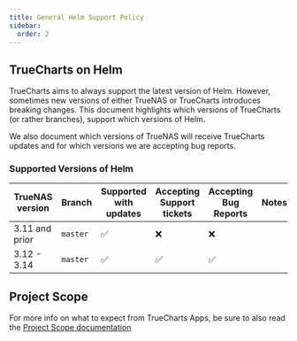 ```yaml
---
title: General Helm Support Policy
sidebar:
  order: 2
---
```


## TrueCharts on Helm

TrueCharts aims to always support the latest version of Helm.
However, sometimes new versions of either TrueNAS or TrueCharts introduces breaking changes.
This document highlights which versions of TrueCharts (or rather branches), support which versions of Helm.

We also document which versions of TrueNAS will receive TrueCharts updates and for which versions we are accepting bug reports.

### Supported Versions of Helm

| TrueNAS version | Branch   | Supported with updates | Accepting Support tickets | Accepting Bug Reports | Notes |
| --------------- | -------- | ---------------------- | ------------------------- | --------------------- | ----- |
| 3.11 and prior  | `master` | ✅     | ❌                       | ❌                   |       |
| 3.12 - 3.14     | `master` | ✅     | ✅        | ✅    |       |

## Project Scope

For more info on what to expect from TrueCharts Apps, be sure to also read the [Project Scope documentation](/general/scope)
